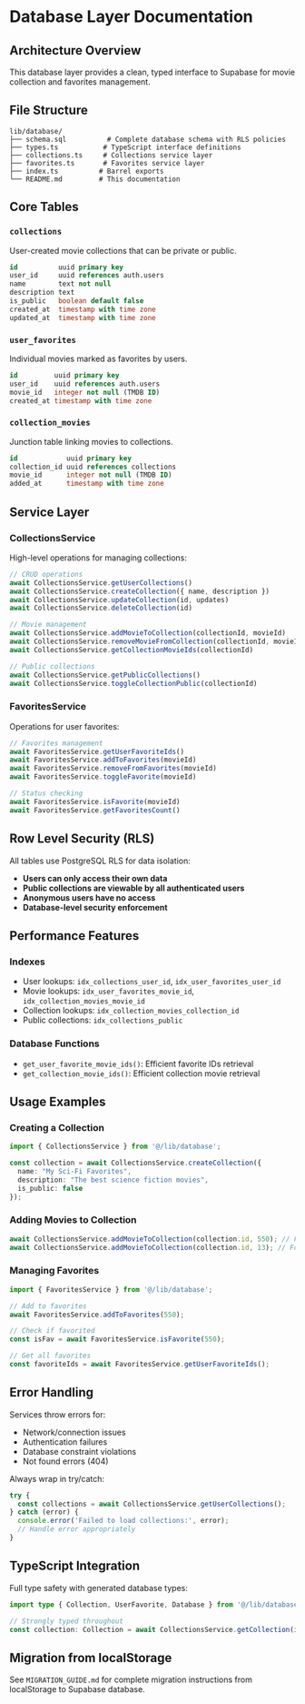 # Database Layer Documentation

## Architecture Overview

This database layer provides a clean, typed interface to Supabase for movie collection and favorites management.

## File Structure

```
lib/database/
├── schema.sql          # Complete database schema with RLS policies
├── types.ts           # TypeScript interface definitions
├── collections.ts     # Collections service layer
├── favorites.ts       # Favorites service layer
├── index.ts          # Barrel exports
└── README.md         # This documentation
```

## Core Tables

### `collections`
User-created movie collections that can be private or public.

```sql
id          uuid primary key
user_id     uuid references auth.users
name        text not null
description text
is_public   boolean default false
created_at  timestamp with time zone
updated_at  timestamp with time zone
```

### `user_favorites`
Individual movies marked as favorites by users.

```sql
id         uuid primary key  
user_id    uuid references auth.users
movie_id   integer not null (TMDB ID)
created_at timestamp with time zone
```

### `collection_movies`
Junction table linking movies to collections.

```sql
id            uuid primary key
collection_id uuid references collections
movie_id      integer not null (TMDB ID)
added_at      timestamp with time zone
```

## Service Layer

### CollectionsService

High-level operations for managing collections:

```typescript
// CRUD operations
await CollectionsService.getUserCollections()
await CollectionsService.createCollection({ name, description })
await CollectionsService.updateCollection(id, updates)
await CollectionsService.deleteCollection(id)

// Movie management
await CollectionsService.addMovieToCollection(collectionId, movieId)
await CollectionsService.removeMovieFromCollection(collectionId, movieId)
await CollectionsService.getCollectionMovieIds(collectionId)

// Public collections
await CollectionsService.getPublicCollections()
await CollectionsService.toggleCollectionPublic(collectionId)
```

### FavoritesService

Operations for user favorites:

```typescript
// Favorites management
await FavoritesService.getUserFavoriteIds()
await FavoritesService.addToFavorites(movieId)
await FavoritesService.removeFromFavorites(movieId)
await FavoritesService.toggleFavorite(movieId)

// Status checking
await FavoritesService.isFavorite(movieId)
await FavoritesService.getFavoritesCount()
```

## Row Level Security (RLS)

All tables use PostgreSQL RLS for data isolation:

- **Users can only access their own data**
- **Public collections are viewable by all authenticated users**
- **Anonymous users have no access**
- **Database-level security enforcement**

## Performance Features

### Indexes
- User lookups: `idx_collections_user_id`, `idx_user_favorites_user_id`
- Movie lookups: `idx_user_favorites_movie_id`, `idx_collection_movies_movie_id`
- Collection lookups: `idx_collection_movies_collection_id`
- Public collections: `idx_collections_public`

### Database Functions
- `get_user_favorite_movie_ids()`: Efficient favorite IDs retrieval
- `get_collection_movie_ids()`: Efficient collection movie retrieval

## Usage Examples

### Creating a Collection
```typescript
import { CollectionsService } from '@/lib/database';

const collection = await CollectionsService.createCollection({
  name: "My Sci-Fi Favorites",
  description: "The best science fiction movies",
  is_public: false
});
```

### Adding Movies to Collection
```typescript
await CollectionsService.addMovieToCollection(collection.id, 550); // Fight Club
await CollectionsService.addMovieToCollection(collection.id, 13); // Forrest Gump
```

### Managing Favorites
```typescript
import { FavoritesService } from '@/lib/database';

// Add to favorites
await FavoritesService.addToFavorites(550);

// Check if favorited
const isFav = await FavoritesService.isFavorite(550);

// Get all favorites
const favoriteIds = await FavoritesService.getUserFavoriteIds();
```

## Error Handling

Services throw errors for:
- Network/connection issues
- Authentication failures  
- Database constraint violations
- Not found errors (404)

Always wrap in try/catch:

```typescript
try {
  const collections = await CollectionsService.getUserCollections();
} catch (error) {
  console.error('Failed to load collections:', error);
  // Handle error appropriately
}
```

## TypeScript Integration

Full type safety with generated database types:

```typescript
import type { Collection, UserFavorite, Database } from '@/lib/database/types';

// Strongly typed throughout
const collection: Collection = await CollectionsService.getCollection(id);
```

## Migration from localStorage

See `MIGRATION_GUIDE.md` for complete migration instructions from localStorage to Supabase database. 